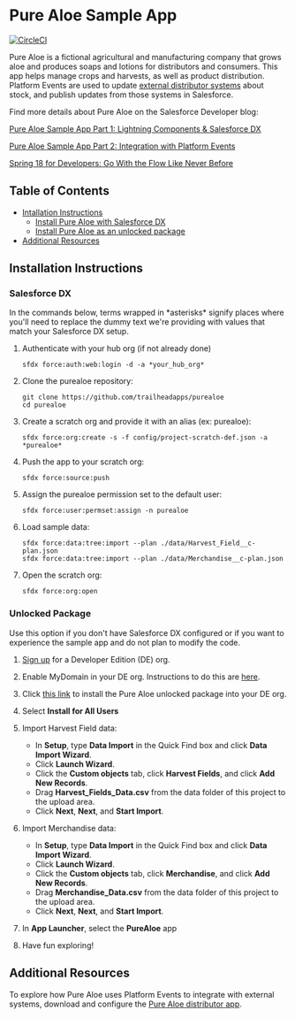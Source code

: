 # Pure Aloe Sample App

[![CircleCI](https://circleci.com/gh/trailheadapps/purealoe.svg?style=svg)](https://circleci.com/gh/trailheadapps/purealoe)

Pure Aloe is a fictional agricultural and manufacturing company that grows aloe and produces soaps and lotions for distributors and consumers. This app helps manage crops and harvests, as well as product distribution. Platform Events are used to update [external distributor systems](https://github.com/trailheadapps/purealoe-distributor) about stock, and publish updates from those systems in Salesforce.

Find more details about Pure Aloe on the Salesforce Developer blog:

[Pure Aloe Sample App Part 1: Lightning Components & Salesforce DX](https://developer.salesforce.com/blogs/2017/11/pure-aloe-sample-application-part-1-lightning-components-salesforce-dx.html)

[Pure Aloe Sample App Part 2: Integration with Platform Events](https://developer.salesforce.com/blogs/2017/11/pure-aloe-sample-app-part-2-integration-platform-events.html)

[Spring 18 for Developers: Go With the Flow Like Never Before](https://developer.salesforce.com/blogs/2018/01/spring-18-for-developers-flow.html)


## Table of Contents

*   [Intallation Instructions](#installation-instructions)
    *   [Install Pure Aloe with Salesforce DX](#salesforce-dx)
    *   [Install Pure Aloe as an unlocked package](#unlocked-package)
*   [Additional Resources](#additional-resources)


## Installation Instructions

### Salesforce DX
In the commands below, terms wrapped in \*asterisks\* signify places where you'll need to replace the dummy text we're providing with values that match your Salesforce DX setup.

1. Authenticate with your hub org (if not already done)
    ```
    sfdx force:auth:web:login -d -a *your_hub_org*
    ```

1. Clone the purealoe repository:
    ```
    git clone https://github.com/trailheadapps/purealoe
    cd purealoe
    ```

1. Create a scratch org and provide it with an alias (ex: purealoe):
    ```
    sfdx force:org:create -s -f config/project-scratch-def.json -a *purealoe*
    ```

1. Push the app to your scratch org:
    ```
    sfdx force:source:push
    ```

1. Assign the purealoe permission set to the default user:
    ```
    sfdx force:user:permset:assign -n purealoe
    ```

1. Load sample data:
    ```
    sfdx force:data:tree:import --plan ./data/Harvest_Field__c-plan.json
    sfdx force:data:tree:import --plan ./data/Merchandise__c-plan.json
    ```

1. Open the scratch org:
    ```
    sfdx force:org:open
    ```

### Unlocked Package
Use this option if you don't have Salesforce DX configured or if you want to experience the sample app and do not plan to modify the code.

1. [Sign up](https://developer.salesforce.com/signup) for a Developer Edition (DE) org.

1. Enable MyDomain in your DE org. Instructions to do this are [here](https://trailhead.salesforce.com/projects/quickstart-lightning-components/steps/quickstart-lightning-components1).

1. Click [this link](https://login.salesforce.com/packaging/installPackage.apexp?p0=04t1I0000036qZKQAY) to install the Pure Aloe unlocked package into your DE org.

1. Select **Install for All Users**

1. Import Harvest Field data:
    - In **Setup**, type **Data Import** in the Quick Find box and click **Data Import Wizard**.
    - Click **Launch Wizard**.
    - Click the **Custom objects** tab, click **Harvest Fields**, and click **Add New Records**.
    - Drag **Harvest_Fields_Data.csv** from the data folder of this project to the upload area.
    - Click **Next**, **Next**, and **Start Import**.

1. Import Merchandise data:
    - In **Setup**, type **Data Import** in the Quick Find box and click **Data Import Wizard**.
    - Click **Launch Wizard**.
    - Click the **Custom objects** tab, click **Merchandise**, and click **Add New Records**.
    - Drag **Merchandise_Data.csv** from the data folder of this project to the upload area.
    - Click **Next**, **Next**, and **Start Import**.

1. In **App Launcher**, select the **PureAloe** app

1. Have fun exploring!

## Additional Resources

To explore how Pure Aloe uses Platform Events to integrate with external systems, download and configure the [Pure Aloe distributor app](https://github.com/trailheadapps/purealoe-distributor).